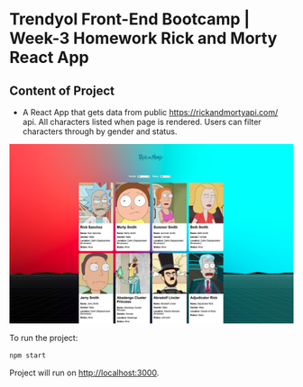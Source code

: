 # Trendyol Front-End Bootcamp | Week-3 Homework Rick and Morty React App

## Content of Project

- A React App that gets data from public https://rickandmortyapi.com/ api. All characters listed when page is rendered. Users can filter characters through by gender and status.

![](./screenshots/ss-project.png)

To run the project:

```bash
npm start
```
Project will run on [http://localhost:3000](http://localhost:3000).